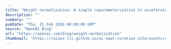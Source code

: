 ```yaml
---
title: "Weight normalization: A simple reparameterization to accelerate training of deep neural networks"
description: ""
summary: ""
pubDate: "Thu, 25 Feb 2016 08:00:00 GMT"
source: "OpenAI Blog"
url: "https://openai.com/blog/weight-normalization"
thumbnail: "https://raisex-llc.github.io/ai-news-curation-site/assets/openai_logo.png"
---
```


